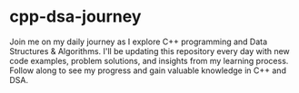 # cpp-dsa-journey
Join me on my daily journey as I explore C++ programming and Data Structures &amp; Algorithms. I'll be updating this repository every day with new code examples, problem solutions, and insights from my learning process. Follow along to see my progress and gain valuable knowledge in C++ and DSA.
